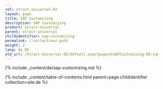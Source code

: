 ```yaml
---
ref: xtract-universal-02
layout: page
title: SAP Customizing
description: SAP Customizing
product: xtract-universal
parent: xtract-universal
childidentifier: sap-customizing
permalink: /:collection/:path
weight: 2
lang: de_DE
old_url: /Xtract-Universal-DE/default.aspx?pageid=SAPCustomizing-DE:sap-customizing-DE
---
```


{% include _content/de/sap-customizing.md  %}

{% include _content/table-of-contents.html parent=page.childidentifier collection=site.de %}